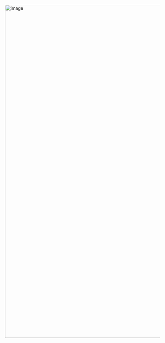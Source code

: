 <img width="1920" height="1080" alt="image" src="https://github.com/user-attachments/assets/9b257b9c-eac5-4c91-85a6-451bec56409a" />
